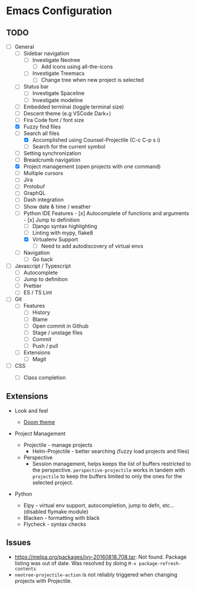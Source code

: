 # Emacs Configuration

## TODO
- [ ] General
    - [ ] Sidebar navigation
      - [ ] Investigate Neotree
        - [ ] Add icons using all-the-icons
      - [ ] Investigate Treemacs
        - [ ] Change tree when new project is selected
    - [ ] Status bar
      - [ ] Investigate Spaceline
      - [ ] Investigate modeline
    - [ ] Embedded terminal (toggle terminal size)
    - [ ] Descent theme (e.g VSCode Dark+)
    - [ ] Fira Code font / font size
    - [x] Fuzzy find files
    - [ ] Search all files
      - [x] Accomplished using Counsel-Projectile (C-c C-p s i)
      - [ ] Search for the current symbol
    - [ ] Setting synchronization
    - [ ] Breadcrumb navigation
    - [x] Project management (open projects with one command)
    - [ ] Multiple cursors
    - [ ] Jira
    - [ ] Protobuf
    - [ ] GraphQL
    - [ ] Dash integration
    - [ ] Show date & time / weather
    - [ ] Python IDE Features
          - [x] Autocomplete of functions and arguments
          - [x] Jump to definition
	  - [ ] Django syntax highlighting
	  - [ ] Linting with mypy, flake8
	  - [x] Virtualenv Support
	    - [ ] Need to add autodiscovery of virtual envs
    - [ ] Navigation
      - [ ] Go back
- [ ] Javascript / Typescript
	- [ ] Autocomplete
	- [ ] Jump to definition
	- [ ] Prettier
	- [ ] ES / TS Lint
- [ ] Git
  - [ ] Features
    - [ ] History
    - [ ] Blame
    - [ ] Open commit in Github
    - [ ] Stage / unstage files
    - [ ] Commit
    - [ ] Push / pull
  - [ ] Extensions
    - [ ] Magit
- [ ] CSS
	- [ ] Class completion


## Extensions

- Look and feel
  - [Doom theme](https://github.com/hlissner/emacs-doom-themes)
- Project Management
  - Projectile - manage projects
    - Helm-Projectile - better searching (fuzzy load projects and files)
  - Perspective
    - Session management, helps keeps the list of buffers restricted to the
      perspective. `perspective-projectile` works in tandem with `projectile` to
      keep the buffers limited to only the ones for the selected project.

- Python
  - Elpy - virtual env support, autocompletion, jump to defn, etc... (disabled flymake module)
  - Blacken - formatting with black
  - Flycheck - syntax checks

## Issues
- https://melpa.org/packages/ivy-20160818.708.tar: Not found. Package listing
  was out of date. Was resolved by doing `M-x package-refresh-contents`
- `neotree-projectile-action` is not reliably triggered when changing projects
	with Projectile.
